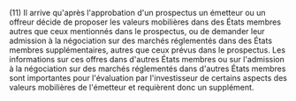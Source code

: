 (11) Il arrive qu'après l'approbation d'un prospectus un émetteur ou un offreur décide de proposer les valeurs mobilières dans des États membres autres que ceux mentionnés dans le prospectus, ou de demander leur admission à la négociation sur des marchés réglementés dans des États membres supplémentaires, autres que ceux prévus dans le prospectus. Les informations sur ces offres dans d'autres États membres ou sur l'admission à la négociation sur des marchés réglementés dans d'autres États membres sont importantes pour l'évaluation par l'investisseur de certains aspects des valeurs mobilières de l'émetteur et requièrent donc un supplément.